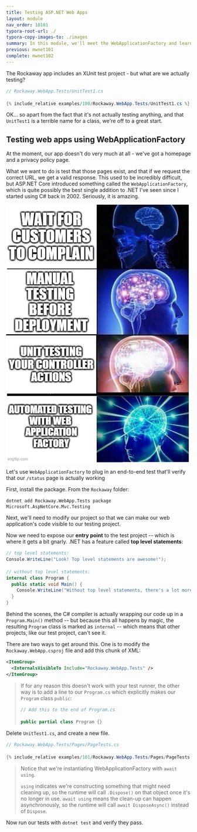 ```yaml
---
title: Testing ASP.NET Web Apps
layout: module
nav_order: 10101
typora-root-url: ./
typora-copy-images-to: ./images
summary: In this module, we'll meet the WebApplicationFactory and learn how to write automated tests for ASP.NET Core web applications
previous: mwnet101
complete: mwnet102
---
```

The Rockaway app includes an XUnit test project - but what are we actually testing?

```csharp
// Rockaway.WebApp.Tests/UnitTest1.cs

{% include_relative examples/100/Rockaway.WebApp.Tests/UnitTest1.cs %}
```

OK... so apart from the fact that it's not actually testing anything, and that `UnitTest1` is a terrible name for a class, we're off to a great start.

## Testing web apps using WebApplicationFactory

At the moment, our app doesn't do very much at all - we've got a homepage and a privacy policy page.

What we want to do is test that those pages exist, and that if we request the correct URL, we get a valid response. This used to be incredibly difficult, but ASP.NET Core introduced something called the `WebApplicationFactory`, which is quite possibly the best single addition to .NET I've seen since I started using C# back in 2002. Seriously, it is amazing.

![web-application-factory-brain-meme](./images/web-application-factory-brain-meme.jpeg)

Let's use `WebApplicationFactory` to plug in an end-to-end test that'll verify that our `/status` page is actually working

First, install the package. From the `Rockaway` folder:

```dotnetcli
dotnet add Rockaway.WebApp.Tests package Microsoft.AspNetCore.Mvc.Testing
```

Next, we'll need to modify our project so that we can make our web application's code visible to our testing project.

Now we need to expose our **entry point** to the test project -- which is where it gets a bit gnarly. .NET has a feature called **top level statements**:

```csharp
// top level statements:
Console.WriteLine("Look! Top level statements are awesome!");

// without top level statements:
internal class Program {
  public static void Main() {
    Console.WriteLine("Without top level statements, there's a lot more boilerplate code");
  }
}
```

Behind the scenes, the C# compiler is actually wrapping our code up in a `Program.Main()` method -- but because this all happens by magic, the resulting `Program` class is marked as `internal` -- which means that other projects, like our test project, can't see it.

There are two ways to get around this. One is to modify the `Rockaway.WebApp.csproj` file and add this chunk of XML:

```xml
<ItemGroup>
  <InternalsVisibleTo Include="Rockaway.WebApp.Tests" />
</ItemGroup>
```

> If for any reason this doesn't work with your test runner, the other way is to add a line to our `Program.cs` which explicitly makes our `Program` class `public`:
>
> ```csharp
> // Add this to the end of Program.cs
>
> public partial class Program {}
> ```

Delete `UnitTest1.cs`, and create a new file.

```csharp
// Rockaway.WebApp.Tests/Pages/PageTests.cs

{% include_relative examples/101/Rockaway.WebApp.Tests/Pages/PageTests.cs %}
```

> Notice that we're instantiating WebApplicationFactory with `await using`.
>
> `using` indicates we're constructing something that might need cleaning up, so the runtime will call `.Dispose()` on that object once it's no longer in use. `await using` means the clean-up can happen asynchronously, so the runtime will call `await DisposeAsync()` instead of `Dispose`.

Now run our tests with `dotnet test` and verify they pass.



